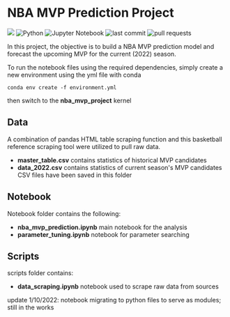# NBA MVP Prediction Project
![](https://github.com/davidyoo912/nba_mvp_project/misc/mvp_trophy.jpeg?raw=true)
![Python](https://img.shields.io/badge/python-3670A0?style=for-the-badge&logo=python&logoColor=ffdd54)
![Jupyter Notebook](https://img.shields.io/badge/jupyter-%23FA0F00.svg?style=for-the-badge&logo=jupyter&logoColor=white)
![last commit](https://img.shields.io/github/last-commit/davidyoo912/nba_mvp_project?color=orange)
![pull requests](https://img.shields.io/github/issues-pr/davidyoo912/nba_mvp_project)

In this project, the objective is to build a NBA MVP prediction model and forecast the upcoming MVP for the current (2022) season. 

To run the notebook files using the required dependencies, simply create a new environment using the yml file with conda
```
conda env create -f environment.yml
```
then switch to the **nba_mvp_project** kernel

## Data
A combination of pandas HTML table scraping function and this basketball reference scraping tool were utilized to pull raw data.
* **master_table.csv** contains statistics of historical MVP candidates
* **data_2022.csv** contains statistics of current season's MVP candidates
CSV files have been saved in this folder 

## Notebook
Notebook folder contains the following:  
* **nba_mvp_prediction.ipynb** main notebook for the analysis
* **parameter_tuning.ipynb** notebook for parameter searching

## Scripts
scripts folder contains: 
* **data_scraping.ipynb** notebook used to scrape raw data from sources 

update 1/10/2022: notebook migrating to python files to serve as modules; still in the works
